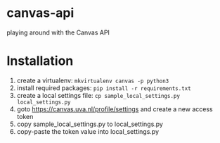 # canvas-api
playing around with the Canvas API

# Installation
1. create a virtualenv: `mkvirtualenv canvas -p python3`
2. install required packages: `pip install -r requirements.txt`
3. create a local settings file: `cp sample_local_settings.py local_settings.py`
4. goto https://canvas.uva.nl/profile/settings and create a new access token
5. copy sample_local_settings.py to local_settings.py
5. copy-paste the token value into local_settings.py
